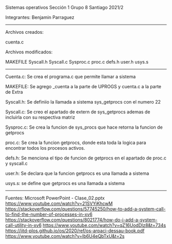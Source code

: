 Sistemas operativos
Sección 1 
Grupo 8
Santiago
2021/2

Integrantes:
Benjamin Parraguez

-----------------------------------------------------------------------

Archivos creados:

cuenta.c

Archivos modificados:

MAKEFILE
Syscall.h
Syscall.c
Sysproc.c
proc.c
defs.h
user.h
usys.s

--------------------------------------------------------------------

Cuenta.c:
Se crea el programa.c que permite llamar a sistema

MAKEFILE:
Se agrego _cuenta a la parte de UPROGS y cuenta.c a la parte de Extra

Syscall.h:
Se definiio la llamada a sistema sys_getprocs con el numero 22

Syscall.c:
Se creo el apartado de extern de sys_getprocs ademas de incluirla con su respectiva matriz

Sysproc.c:
Se crea la funcion de sys_procs que hace retorna  la funcion de getprocs

proc.c:
Se crea la funcion getprocs, donde esta toda la logica para encontrar todos los procesos activos.

defs.h:
Se menciona el tipo de funcion de getprocs en el apartado de proc.c y syscall.c

user.h:
Se declara que la funcion getprocs es una llamada a sistema

usys.s:
se define que getprocs es una llamada a sistema

--------------------------------------------------------------------
Fuentes:
Microsoft PowerPoint - Clase_02.pptx 
https://www.youtube.com/watch?v=21SVYiKhcwM
https://stackoverflow.com/questions/57745250/how-to-add-a-system-call-to-find-the-number-of-processes-in-xv6
https://stackoverflow.com/questions/8021774/how-do-i-add-a-system-call-utility-in-xv6
https://www.youtube.com/watch?v=qZ16UodDlz8&t=734s
https://iitd-plos.github.io/os/2020/ref/os-arpaci-dessau-book.pdf
https://www.youtube.com/watch?v=Ib6U4eQbTxU&t=2s